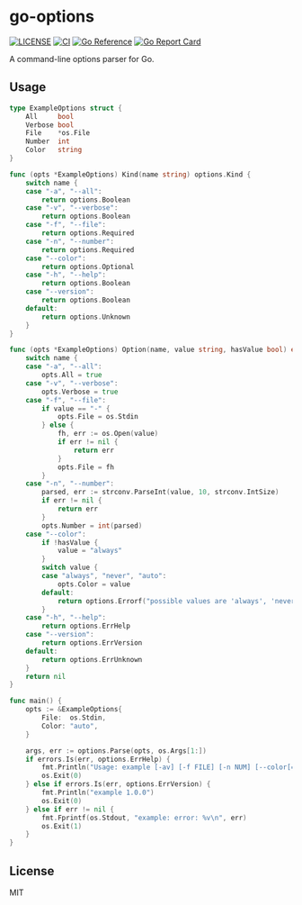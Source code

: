 # go-options

[![LICENSE](https://img.shields.io/github/license/cions/go-options)](https://github.com/cions/go-options/blob/master/LICENSE)
[![CI](https://github.com/cions/go-options/actions/workflows/ci.yml/badge.svg)](https://github.com/cions/go-options/actions/workflows/ci.yml)
[![Go Reference](https://pkg.go.dev/badge/github.com/cions/go-options.svg)](https://pkg.go.dev/github.com/cions/go-options)
[![Go Report Card](https://goreportcard.com/badge/github.com/cions/go-options)](https://goreportcard.com/report/github.com/cions/go-options)

A command-line options parser for Go.

## Usage

```go
type ExampleOptions struct {
	All     bool
	Verbose bool
	File    *os.File
	Number  int
	Color   string
}

func (opts *ExampleOptions) Kind(name string) options.Kind {
	switch name {
	case "-a", "--all":
		return options.Boolean
	case "-v", "--verbose":
		return options.Boolean
	case "-f", "--file":
		return options.Required
	case "-n", "--number":
		return options.Required
	case "--color":
		return options.Optional
	case "-h", "--help":
		return options.Boolean
	case "--version":
		return options.Boolean
	default:
		return options.Unknown
	}
}

func (opts *ExampleOptions) Option(name, value string, hasValue bool) error {
	switch name {
	case "-a", "--all":
		opts.All = true
	case "-v", "--verbose":
		opts.Verbose = true
	case "-f", "--file":
		if value == "-" {
			opts.File = os.Stdin
		} else {
			fh, err := os.Open(value)
			if err != nil {
				return err
			}
			opts.File = fh
		}
	case "-n", "--number":
		parsed, err := strconv.ParseInt(value, 10, strconv.IntSize)
		if err != nil {
			return err
		}
		opts.Number = int(parsed)
	case "--color":
		if !hasValue {
			value = "always"
		}
		switch value {
		case "always", "never", "auto":
			opts.Color = value
		default:
			return options.Errorf("possible values are 'always', 'never', 'auto'")
		}
	case "-h", "--help":
		return options.ErrHelp
	case "--version":
		return options.ErrVersion
	default:
		return options.ErrUnknown
	}
	return nil
}

func main() {
	opts := &ExampleOptions{
		File:  os.Stdin,
		Color: "auto",
	}

	args, err := options.Parse(opts, os.Args[1:])
	if errors.Is(err, options.ErrHelp) {
		fmt.Println("Usage: example [-av] [-f FILE] [-n NUM] [--color[={always,never,auto}]] [ARGS...]")
		os.Exit(0)
	} else if errors.Is(err, options.ErrVersion) {
		fmt.Println("example 1.0.0")
		os.Exit(0)
	} else if err != nil {
		fmt.Fprintf(os.Stdout, "example: error: %v\n", err)
		os.Exit(1)
	}
}
```

## License

MIT

